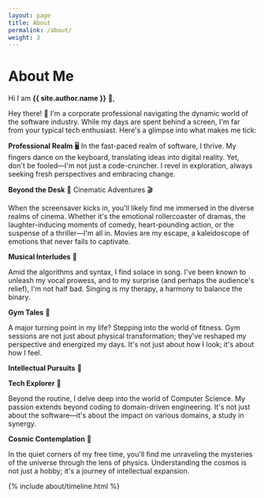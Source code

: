 ```yaml
---
layout: page
title: About
permalink: /about/
weight: 3
---
```


# **About Me**

Hi I am **{{ site.author.name }}** :wave:,<br>

Hey there! 👋 I'm a corporate professional navigating the dynamic world of the software industry. While my days are spent behind a screen, I'm far from your typical tech enthusiast. Here's a glimpse into what makes me tick:

**Professional Realm** 🖥️
In the fast-paced realm of software, I thrive. My fingers dance on the keyboard, translating ideas into digital reality. Yet, don't be fooled—I'm not just a code-cruncher. I revel in exploration, always seeking fresh perspectives and embracing change.

**Beyond the Desk** 🌟
Cinematic Adventures 🎬

When the screensaver kicks in, you'll likely find me immersed in the diverse realms of cinema. Whether it's the emotional rollercoaster of dramas, the laughter-inducing moments of comedy, heart-pounding action, or the suspense of a thriller—I'm all in. Movies are my escape, a kaleidoscope of emotions that never fails to captivate.

**Musical Interludes** 🎤

Amid the algorithms and syntax, I find solace in song. I've been known to unleash my vocal prowess, and to my surprise (and perhaps the audience's relief), I'm not half bad. Singing is my therapy, a harmony to balance the binary.

**Gym Tales** 💪

A major turning point in my life? Stepping into the world of fitness. Gym sessions are not just about physical transformation; they've reshaped my perspective and energized my days. It's not just about how I look; it's about how I feel.

**Intellectual Pursuits** 🧠

**Tech Explorer** 🚀

Beyond the routine, I delve deep into the world of Computer Science. My passion extends beyond coding to domain-driven engineering. It's not just about the software—it's about the impact on various domains, a study in synergy.

**Cosmic Contemplation** 🌌

In the quiet corners of my free time, you'll find me unraveling the mysteries of the universe through the lens of physics. Understanding the cosmos is not just a hobby; it's a journey of intellectual expansion.

<!-- <div class="row">
{% include about/skills.html title="Programming Skills" source=site.data.programming-skills %}
{% include about/skills.html title="Other Skills" source=site.data.other-skills %}
</div> -->

<div class="row">
{% include about/timeline.html %}
</div>